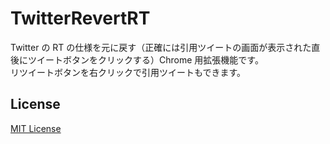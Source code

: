 
# TwitterRevertRT

Twitter の RT の仕様を元に戻す（正確には引用ツイートの画面が表示された直後にツイートボタンをクリックする）Chrome 用拡張機能です。  
リツイートボタンを右クリックで引用ツイートもできます。

## License
[MIT License](LICENSE.txt)
